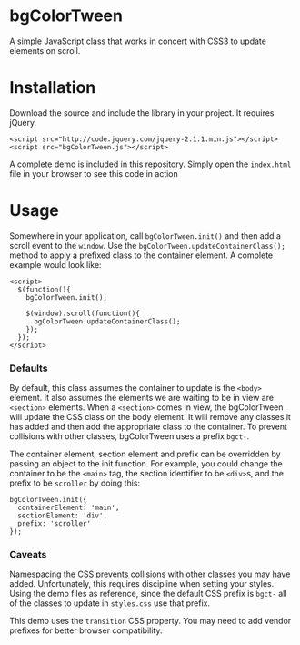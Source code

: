 bgColorTween
============

A simple JavaScript class that works in concert with CSS3 to update elements on scroll.

Installation
============

Download the source and include the library in your project. It requires jQuery.

```
<script src="http://code.jquery.com/jquery-2.1.1.min.js"></script>
<script src="bgColorTween.js"></script>
```

A complete demo is included in this repository. Simply open the `index.html` file in your browser to see this code in action

Usage
============
Somewhere in your application, call `bgColorTween.init()` and then add a scroll event to the `window`. Use the `bgColorTween.updateContainerClass();` method to apply a prefixed class to the container element. A complete example would look like:

```
<script>
  $(function(){
    bgColorTween.init();

    $(window).scroll(function(){
      bgColorTween.updateContainerClass();
    });
  });
</script>
```

### Defaults
By default, this class assumes the container to update is the `<body>` element. It also assumes the elements we are waiting to be in view are `<section>` elements. When a `<section>` comes in view, the bgColorTween will update the CSS class on the body element. It will remove any classes it has added and then add the appropriate class to the container. To prevent collisions with other classes, bgColorTween uses a prefix `bgct-`.

The container element, section element and prefix can be overridden by passing an object to the init function. For example, you could change the container to be the `<main>` tag, the section identifier to be `<div>`s, and the prefix to be `scroller` by doing this:

```
bgColorTween.init({
  containerElement: 'main',
  sectionElement: 'div',
  prefix: 'scroller'
});
```

### Caveats
Namespacing the CSS prevents collisions with other classes you may have added. Unfortunately, this requires discipline when setting your styles. Using the demo files as reference, since the default CSS prefix is `bgct-` all of the classes to update in `styles.css` use that prefix.

This demo uses the `transition` CSS property. You may need to add vendor prefixes for better browser compatibility.
